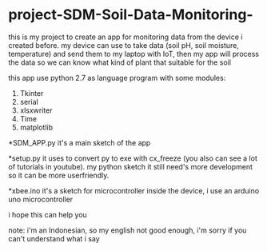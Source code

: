 # project-SDM-Soil-Data-Monitoring-
this is my project to create an app for monitoring data from the device i created before. my device can use to take data (soil pH, soil moisture, temperature) and send them to my laptop with IoT, then my app will process the data so we can know what kind of plant that suitable for the soil 

this app use python 2.7 as language program with some modules:
1. Tkinter
2. serial
3. xlsxwriter
4. Time
5. matplotlib

*SDM_APP.py it's a main sketch of the app

*setup.py it uses to convert py to exe with cx_freeze (you also can see a lot of tutorials in youtube). my python sketch it still need's more development so it can be more userfriendly.

*xbee.ino it's a sketch for microcontroller inside the device, i use an arduino uno microcontroller

i hope this can help you

note: i'm an Indonesian, so my english not good enough, i'm sorry if you can't understand what i say

